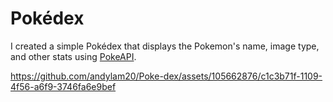 # Pokédex
I created a simple Pokédex that displays the Pokemon's name, image type, and other stats using [PokeAPI](https://pokeapi.co/).

https://github.com/andylam20/Poke-dex/assets/105662876/c1c3b71f-1109-4f56-a6f9-3746fa6e9bef

